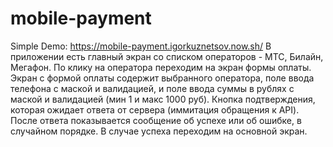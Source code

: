 # mobile-payment
 Simple Demo: https://mobile-payment.igorkuznetsov.now.sh/
 В приложении есть главный экран со списком операторов - МТС, Билайн,
Мегафон. По клику на оператора переходим на
экран формы оплаты.
Экран с формой оплаты содержит выбранного оператора, поле ввода
телефона с маской и валидацией, и поле ввода суммы в рублях с маской и
валидацией (мин 1 и макс 1000 руб). Кнопка подтверждения, которая ожидает ответа
от сервера (иммитация обращения к API). После ответа показывается сообщение об успехе или об ошибке, в случайном порядке. В случае
успеха переходим на основной экран.
